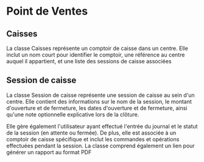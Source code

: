 # Point de Ventes

## Caisses

La classe Caisses représente un comptoir de caisse dans un centre. Elle inclut un nom court pour identifier le comptoir, une référence au centre auquel il appartient, et une liste des sessions de caisse associées

## Session de caisse 

La classe Session de caisse représente une session de caisse au sein d'un centre. Elle contient des informations sur le nom de la session, le montant d'ouverture et de fermeture, les dates d'ouverture et de fermeture, ainsi qu'une note optionnelle explicative lors de la clôture. 


Elle gère également l'utilisateur ayant effectué l'entrée du journal et le statut de la session (en attente ou fermée). De plus, elle est associée à un comptoir de caisse spécifique et inclut les commandes et opérations effectuées pendant la session. La classe comprend également un lien pour générer un rapport au format PDF
